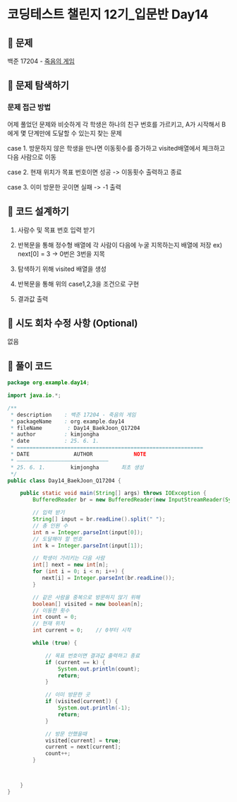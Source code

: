 # 코딩테스트 챌린지 12기_입문반 Day14

## 📌 문제
백준 17204 - [죽음의 게임](https://www.acmicpc.net/problem/17204)

## 📌 문제 탐색하기
### 문제 접근 방법
어제 풀었던 문제와 비슷하게 각 학생은 하나의 친구 번호를 가르키고, A가 시작해서 B에게 몇 단계만에 도달할 수 있는지 찾는 문제

case 1. 방문하지 않은 학생을 만나면 이동횟수를 증가하고 visited배열에서 체크하고 다음 사람으로 이동

case 2. 현재 위치가 목표 번호이면 성공 -> 이동횟수 출력하고 종료

case 3. 이미 방문한 곳이면 실패 -> -1 출력



## 📌 코드 설계하기
1. 사람수 및 목표 번호 입력 받기

2. 반복문을 통해 정수형 배열에 각 사람이 다음에 누굴 지목하는지 배열에 저장 ex) next[0] = 3 -> 0번은 3번을 지목

3. 탐색하기 위해 visited 배열을 생성

4. 반복문을 통해 위의 case1,2,3을 조건으로 구현

5. 결과값 출력



## 📌 시도 회차 수정 사항 (Optional)
없음

## 📌 풀이 코드
```java
package org.example.day14;

import java.io.*;

/**
 * description    : 백준 17204 - 죽음의 게임
 * packageName    : org.example.day14
 * fileName        : Day14_BaekJoon_Q17204
 * author         : kimjongha
 * date           : 25. 6. 1.
 * ===========================================================
 * DATE              AUTHOR             NOTE
 * —————————————————————————————
 * 25. 6. 1.        kimjongha       최초 생성
 */
public class Day14_BaekJoon_Q17204 {

    public static void main(String[] args) throws IOException {
        BufferedReader br = new BufferedReader(new InputStreamReader(System.in));

        // 입력 받기
        String[] input = br.readLine().split(" ");
        // 총 인원 수
        int n = Integer.parseInt(input[0]);
        // 도달해야 할 번호
        int k = Integer.parseInt(input[1]);

        // 학생이 가리키는 다음 사람
        int[] next = new int[n];
        for (int i = 0; i < n; i++) {
           next[i] = Integer.parseInt(br.readLine());
        }

        // 같은 사람을 중복으로 방문하지 않기 위해
        boolean[] visited = new boolean[n];
        // 이동한 횟수
        int count = 0;
        // 현재 위치
        int current = 0;    // 0부터 시작

        while (true) {

            // 목표 번호이면 결과값 출력하고 종료
            if (current == k) {
                System.out.println(count);
                return;
            }

            // 이미 방문한 곳
            if (visited[current]) {
                System.out.println(-1);
                return;
            }

            // 방문 안했을때
            visited[current] = true;
            current = next[current];
            count++;
        }



    }
}
